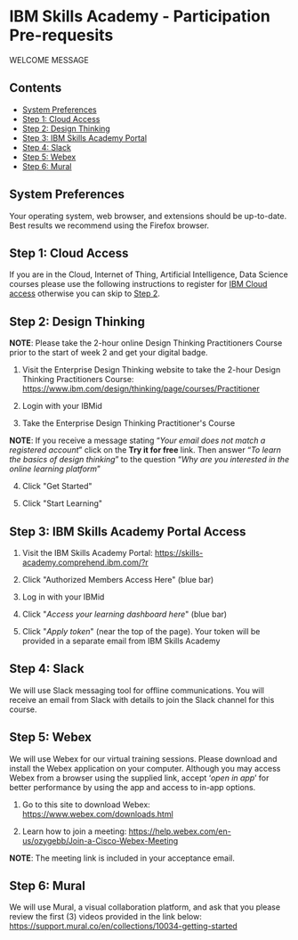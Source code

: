 # IBM Skills Academy - Participation Pre-requesits

WELCOME MESSAGE

## Contents
- [System Preferences](#system-preferences)
- [Step 1: Cloud Access](#step-1-cloud-access)
- [Step 2: Design Thinking](#step-2-design-thinking)
- [Step 3: IBM Skills Academy Portal](#step-3-ibm-skills-academy-portal-access)
- [Step 4: Slack](#step-4-slack)
- [Step 5: Webex](#step-5-webex)
- [Step 6: Mural](#step-6-mural)

## System Preferences
Your operating system, web browser, and extensions should be up-to-date. Best results we recommend using the Firefox browser. 

## Step 1: Cloud Access

If you are in the Cloud, Internet of Thing, Artificial Intelligence, Data Science courses please use the following instructions to register for [IBM Cloud access](https://ibm.biz/sacloud) otherwise you can skip to [Step 2](#step-2-design-thinking).

## Step 2: Design Thinking

**NOTE**: Please take the 2-hour online Design Thinking Practitioners Course prior to the start of week 2 and get your digital badge.

1. Visit the Enterprise Design Thinking website to take the 2-hour Design Thinking Practitioners Course: https://www.ibm.com/design/thinking/page/courses/Practitioner

2. Login with your IBMid

3. Take the Enterprise Design Thinking Practitioner's Course


**NOTE**: If you receive a message stating “_Your email does not match a registered account_” click on the **Try it for free** link. Then answer “_To learn the basics of design thinking_” to the question “_Why are you interested in the online learning platform_”

4. Click "Get Started"

5. Click "Start Learning"

## Step 3: IBM Skills Academy Portal Access

1. Visit the IBM Skills Academy Portal: https://skills-academy.comprehend.ibm.com/?r

2. Click "Authorized Members Access Here" (blue bar)

3. Log in with your IBMid

4. Click "_Access your learning dashboard here_" (blue bar)

5. Click "_Apply token_" (near the top of the page). Your token will be provided in a separate email from IBM Skills Academy

## Step 4: Slack

We will use Slack messaging tool for offline communications. You will receive an email from Slack with details to join the Slack channel for this course. 

## Step 5: Webex

We will use Webex for our virtual training sessions. Please download and install the Webex application on your computer. Although you may access Webex from a browser using the supplied link, accept ‘_open in app_’ for better performance by using the app and access to in-app options.

1. Go to this site to download Webex: https://www.webex.com/downloads.html 

2. Learn how to join a meeting: https://help.webex.com/en-us/ozygebb/Join-a-Cisco-Webex-Meeting

**NOTE**: The meeting link is included in your acceptance email.

## Step 6: Mural

We will use Mural, a visual collaboration platform, and ask that you please review the first (3) videos provided in the link below: https://support.mural.co/en/collections/10034-getting-started
